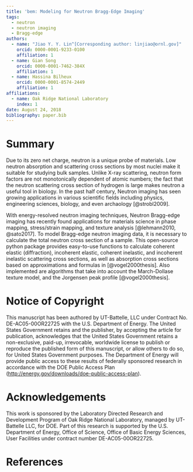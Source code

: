 ```yaml
---
title: 'bem: Modeling for Neutron Bragg-Edge Imaging'
tags:
  - neutron
  - neutron imaging
  - Bragg-edge
authors:
  - name: "Jiao Y. Y. Lin^[Corresponding author: linjiao@ornl.gov]"
    orcid: 0000-0001-9233-0100
    affiliation: 1
  - name: Gian Song
    orcid: 0000-0001-7462-384X
    affiliation: 1
  - name: Hassina Bilheux
    orcid: 0000-0001-8574-2449
    affiliation: 1
affiliations:
  - name: Oak Ridge National Laboratory
    index: 1
date: August 24, 2018
bibliography: paper.bib
---
```


# Summary
Due to its zero net charge, neutron is a unique probe of materials.
Low neutron absorption and scattering cross sections by most nuclei make it
suitable for studying bulk samples.
Unlike X-ray scattering, neutron form factors are not monotonically dependent of atomic numbers;
the fact that the neutron scattering cross section of hydrogen is large makes neutron
a useful tool in biology.
In the past half century, Neutron imaging has seen growing applications
in various scientific fields
including physics, engineering sciences, biology, and even archaology
[@strobl2009].

With energy-resolved neutron imaging techniques,
Neutron Bragg-edge imaging has recently found applications for materials science in phase mapping,
stress/strain mapping, and texture analysis
[@lehmann2010, @sato2017].
To model Bragg-edge neutron imaging data, it is necessary to calculate
the total neutron cross section of a sample.
This open-source python package
provides easy-to-use functions to calculate coherent elastic (diffraction),
incoherent elastic, coherent inelastic, and incoherent inelastic scattering
cross sections, as well as absorption cross sections
based on approximations and formulas in [@vogel2000thesis].
Also implemented are algorithms that take into account 
the March-Dollase texture model, and the Jorgensen peak profile
[@vogel2000thesis].


# Notice of Copyright
This manuscript has been authored by UT-Battelle, LLC under Contract
No. DE-AC05-00OR22725 with the U.S. Department of Energy. The United
States Government retains and the publisher, by accepting the article
for publication, acknowledges that the United States Government retains
a non-exclusive, paid-up, irrevocable, worldwide license to publish
or reproduce the published form of this manuscript, or allow others
to do so, for United States Government purposes. The Department of Energy
will provide public access to these results of federally sponsored
research in accordance with the DOE Public Access Plan
(http://energy.gov/downloads/doe-public-access-plan).

# Acknowledgements

This work is sponsored by the Laboratory Directed Research and
Development Program of Oak Ridge National Laboratory, managed by
UT-Battelle LLC, for DOE. Part of this research is supported by the U.S.
Department of Energy, Office of Science, Office of Basic Energy
Sciences, User Facilities under contract number DE-AC05-00OR22725.

# References
